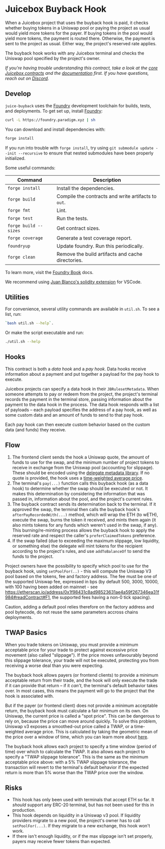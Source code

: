 # Juicebox Buyback Hook

When a Juicebox project that uses the buyback hook is paid, it checks whether buying tokens in a Uniswap pool or paying the project as usual would yield more tokens for the payer. If buying tokens in the pool would yield more tokens, the payment is routed there. Otherwise, the payment is sent to the project as usual. Either way, the project's reserved rate applies.

The buyback hook works with any Juicebox terminal and checks the Uniswap pool specified by the project's owner.

_If you're having trouble understanding this contract, take a look at the [core Juicebox contracts](https://github.com/bananapus/juice-contracts-v4) and the [documentation](https://docs.juicebox.money/) first. If you have questions, reach out on [Discord](https://discord.com/invite/ErQYmth4dS)._

## Develop

`juice-buyback` uses the [Foundry](https://github.com/foundry-rs/foundry) development toolchain for builds, tests, and deployments. To get set up, install [Foundry](https://github.com/foundry-rs/foundry):

```bash
curl -L https://foundry.paradigm.xyz | sh
```

You can download and install dependencies with:

```bash
forge install
```

If you run into trouble with `forge install`, try using `git submodule update --init --recursive` to ensure that nested submodules have been properly initialized.

Some useful commands:

| Command               | Description                                         |
| --------------------- | --------------------------------------------------- |
| `forge install`       | Install the dependencies.                           |
| `forge build`         | Compile the contracts and write artifacts to `out`. |
| `forge fmt`           | Lint.                                               |
| `forge test`          | Run the tests.                                      |
| `forge build --sizes` | Get contract sizes.                                 |
| `forge coverage`      | Generate a test coverage report.                    |
| `foundryup`           | Update foundry. Run this periodically.              |
| `forge clean`         | Remove the build artifacts and cache directories.   |

To learn more, visit the [Foundry Book](https://book.getfoundry.sh/) docs.

We recommend using [Juan Blanco's solidity extension](https://marketplace.visualstudio.com/items?itemName=JuanBlanco.solidity) for VSCode.

## Utilities

For convenience, several utility commands are available in `util.sh`. To see a list, run:

```bash
`bash util.sh --help`.
```

Or make the script executable and run:

```bash
./util.sh --help
```

## Hooks

This contract is both a _data hook_ and a _pay hook_. Data hooks receive information about a payment and put together a payload for the pay hook to execute.

Juicebox projects can specify a data hook in their `JBRulesetMetadata`. When someone attempts to pay or redeem from the project, the project's terminal records the payment in the terminal store, passing information about the payment to the data hook in the process. The data hook responds with a list of payloads – each payload specifies the address of a pay hook, as well as some custom data and an amount of funds to send to that pay hook.

Each pay hook can then execute custom behavior based on the custom data (and funds) they receive.

## Flow

1. The frontend client sends the hook a Uniswap quote, the amount of funds to use for the swap, and the minimum number of project tokens to receive in exchange from the Uniswap pool (accounting for slippage). These should be encoded using the [delegate metadata library](https://github.com/jbx-protocol/juice-delegate-metadata-lib). If no quote is provided, the hook uses a [time-weighted average price](https://blog.uniswap.org/uniswap-v3-oracles#what-is-twap).
2. The terminal's `pay(...)` function calls this buyback hook (as a data hook) to determine whether the swap should be executed or not. It makes this determination by considering the information that was passed in, information about the pool, and the project's current rules.
3. The buyback contract sends its determination back to the terminal. If it approved the swap, the terminal then calls the buyback hook's `afterPayRecordedWith(...)` method, which will wrap the ETH (to wETH), execute the swap, burns the token it received, and mints them again (it also mints tokens for any funds which weren't used in the swap, if any). This burning/re-minting process allows the buyback hook to apply the reserved rate and respect the caller's `preferClaimedTokens` preference.
4. If the swap failed (due to exceeding the maximum slippage, low liquidity, or something else) the delegate will mint tokens for the recipient according to the project's rules, and use `addToBalanceOf` to send the funds to the project.

Project owners have the possibility to specify which pool to use for the buyback hook, using `setPoolFor(..)` - this will compute the Uniswap V3 pool based on the tokens, fee and factory address. The fee must be one of the supported Uniswap fee, expressed in bps (by default 500, 3000, 10000, with 100 having been added on mainnet - see https://etherscan.io/address/0x1f98431c8ad98523631ae4a59f267346ea31f984#readContract#F1, the supported fees having a non-0 tick spacing).

Caution, adding a default pool relies therefore on the factory address and pool bytecode, do not reuse the same parameters accross chains deployments.

## TWAP Basics

When you trade tokens on Uniswap, you must provide a minimum acceptable price for your trade to protect against excessive price movement (also called "slippage"). If the price moves unfavourably beyond this slippage tolerance, your trade will not be executed, protecting you from receiving a worse deal than you were expecting.

The buyback hook allows payers (or frontend clients) to provide a minimum acceptable return from their trade, and the hook will only execute the trade if it can provide that return – if it _can't_, the terminal's default behavior takes over. In most cases, this means the payment will go to the project that the hook is associated with.

But if the payer (or frontend client) does not provide a minimum acceptable return, the buyback hook must calculate a fair minimum on its own. On Uniswap, the current price is called a "spot price". This can be dangerous to rely on, because the price can move around quickly. To solve this problem, Uniswap v3 exposes a smoothed-out price called a TWAP, or a time-weighted average price. This is calculated by taking the geometric mean of the price over a window of time, which you can learn more about [here](https://blog.uniswap.org/uniswap-v3-oracles#what-is-twap).

The buyback hook allows each project to specify a time window (period of time) over which to calculate the TWAP. It also allows each project to specify a "TWAP slippage tolerance". This is the same as the minimum acceptable price above: with a 5% TWAP slippage tolerance, the transaction will revert to the terminal's default behavior if the expected return is more than 5% worse than the TWAP price over the window.

## Risks

- This hook has only been used with terminals that accept ETH so far. It _should_ support any ERC-20 terminal, but has not been used for this in production.
- This hook depends on liquidity in a Uniswap v3 pool. If liquidity providers migrate to a new pool, the project's owner has to call `setPoolFor(...)`. If they migrate to a new exchange, this hook won't work.
- If there isn't enough liquidity, or if the max slippage isn't set properly, payers may receive fewer tokens than expected.
